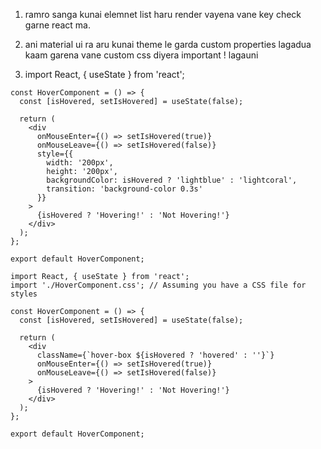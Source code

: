 
1. ramro sanga kunai elemnet list haru render vayena vane key check garne react ma.
2. ani material ui ra aru kunai theme le garda custom properties lagadua kaam garena vane custom css diyera important ! lagauni

3. import React, { useState } from 'react';

```
const HoverComponent = () => {
  const [isHovered, setIsHovered] = useState(false);

  return (
    <div
      onMouseEnter={() => setIsHovered(true)}
      onMouseLeave={() => setIsHovered(false)}
      style={{
        width: '200px',
        height: '200px',
        backgroundColor: isHovered ? 'lightblue' : 'lightcoral',
        transition: 'background-color 0.3s'
      }}
    >
      {isHovered ? 'Hovering!' : 'Not Hovering!'}
    </div>
  );
};

export default HoverComponent;
```

```
import React, { useState } from 'react';
import './HoverComponent.css'; // Assuming you have a CSS file for styles

const HoverComponent = () => {
  const [isHovered, setIsHovered] = useState(false);

  return (
    <div
      className={`hover-box ${isHovered ? 'hovered' : ''}`}
      onMouseEnter={() => setIsHovered(true)}
      onMouseLeave={() => setIsHovered(false)}
    >
      {isHovered ? 'Hovering!' : 'Not Hovering!'}
    </div>
  );
};

export default HoverComponent;
```
